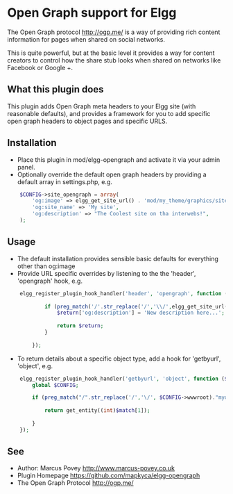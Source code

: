 Open Graph support for Elgg
===========================

The Open Graph protocol <http://ogp.me/> is a way of providing rich content information for pages when shared on social networks.

This is quite powerful, but at the basic level it provides a way for content creators to control how the share stub looks when shared on networks like Facebook or Google +.

What this plugin does
---------------------
This plugin adds Open Graph meta headers to your Elgg site (with reasonable defaults), and provides a framework for you to add specific open graph headers to object pages and specific URLS.

Installation
------------
 * Place this plugin in mod/elgg-opengraph and activate it via your admin panel.
 * Optionally override the default open graph headers by providing a default array in settings.php, e.g.

```php
	$CONFIG->site_opengraph = array(
		'og:image' => elgg_get_site_url() . 'mod/my_theme/graphics/site_logo.png',
		'og:site_name' => 'My site',
		'og:description' => "The Coolest site on tha interwebs!",
	);	
```

Usage
-----

 * The default installation provides sensible basic defaults for everything other than og:image
 * Provide URL specific overrides by listening to the the 'header', 'opengraph' hook, e.g.

```php
	elgg_register_plugin_hook_handler('header', 'opengraph', function ($hook, $handler, $return, $params){
           
            if (preg_match('/'.str_replace('/','\\/',elgg_get_site_url()).'mypage/', $params['url'])) {
                $return['og:description'] = 'New description here...';
                
                return $return;
            }
            
        });
```
 * To return details about a specific object type, add a hook for  'getbyurl', 'object', e.g.

```php
	elgg_register_plugin_hook_handler('getbyurl', 'object', function ($hook_name, $entity_type, $return_value, $parameters) {
		global $CONFIG;

		if (preg_match("/".str_replace('/','\/', $CONFIG->wwwroot)."myobjecturl\/([0-9]*)/", $parameters['url'], $match)) {
	    
		    return get_entity((int)$match[1]);
	    
		}
	});
```

See
---
 * Author: Marcus Povey <http://www.marcus-povey.co.uk>
 * Plugin Homepage <https://github.com/mapkyca/elgg-opengraph>
 * The Open Graph Protocol <http://ogp.me/>


